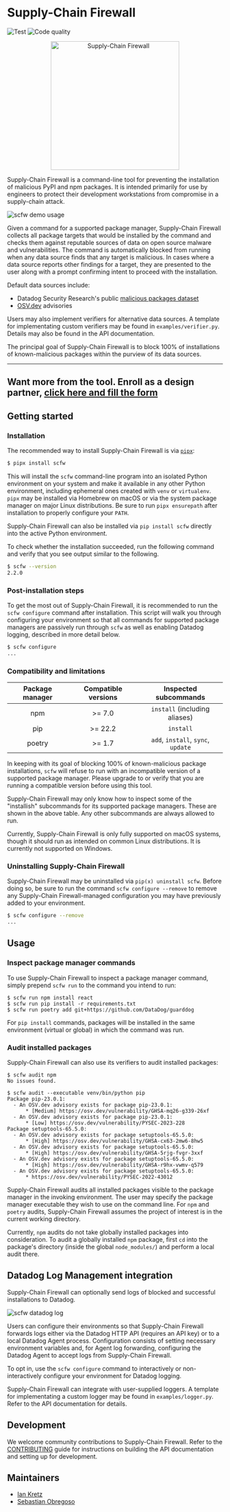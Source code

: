# Supply-Chain Firewall

![Test](https://github.com/DataDog/supply-chain-firewall/actions/workflows/test.yaml/badge.svg)
![Code quality](https://github.com/DataDog/supply-chain-firewall/actions/workflows/code_quality.yaml/badge.svg)

<p align="center">
  <img src="https://github.com/DataDog/supply-chain-firewall/blob/main/images/logo.png?raw=true" alt="Supply-Chain Firewall" width="300" />
</p>

Supply-Chain Firewall is a command-line tool for preventing the installation of malicious PyPI and npm packages.  It is intended primarily for use by engineers to protect their development workstations from compromise in a supply-chain attack.

![scfw demo usage](https://github.com/DataDog/supply-chain-firewall/blob/main/images/demo.gif?raw=true)

Given a command for a supported package manager, Supply-Chain Firewall collects all package targets that would be installed by the command and checks them against reputable sources of data on open source malware and vulnerabilities.  The command is automatically blocked from running when any data source finds that any target is malicious.  In cases where a data source reports other findings for a target, they are presented to the user along with a prompt confirming intent to proceed with the installation.

Default data sources include:

- Datadog Security Research's public [malicious packages dataset](https://github.com/DataDog/malicious-software-packages-dataset)
- [OSV.dev](https://osv.dev) advisories

Users may also implement verifiers for alternative data sources. A template for implementating custom verifiers may be found in `examples/verifier.py`. Details may also be found in the API documentation.

The principal goal of Supply-Chain Firewall is to block 100% of installations of known-malicious packages within the purview of its data sources.

---
Want more from the tool. Enroll as a design partner, [click here and fill the form](https://docs.google.com/forms/d/1Xqh5h1n3-jC7au2t30fdTq732dkTJqt_cb7C7T-AkPc/edit)
---

## Getting started

### Installation

The recommended way to install Supply-Chain Firewall is via [`pipx`](https://pipx.pypa.io/):

```bash
$ pipx install scfw
```

This will install the `scfw` command-line program into an isolated Python environment on your system and make it available in any other Python environment, including ephemeral ones created with `venv` or `virtualenv`.  `pipx` may be installed via Homebrew on macOS or via the system package manager on major Linux distributions.  Be sure to run `pipx ensurepath` after installation to properly configure your `PATH`.

Supply-Chain Firewall can also be installed via `pip install scfw` directly into the active Python environment.

To check whether the installation succeeded, run the following command and verify that you see output similar to the following.

```bash
$ scfw --version
2.2.0
```

### Post-installation steps

To get the most out of Supply-Chain Firewall, it is recommended to run the `scfw configure` command after installation.  This script will walk you through configuring your environment so that all commands for supported package managers are passively run through `scfw` as well as enabling Datadog logging, described in more detail below.

```bash
$ scfw configure
...
```

### Compatibility and limitations

|  Package manager  |  Compatible versions  |        Inspected subcommands       |
| :---------------: | :-------------------: | :--------------------------------: |
| npm               | >= 7.0                | `install` (including aliases)      |
| pip               | >= 22.2               | `install`                          |
| poetry            | >= 1.7                | `add`, `install`, `sync`, `update` |

In keeping with its goal of blocking 100% of known-malicious package installations, `scfw` will refuse to run with an incompatible version of a supported package manager.  Please upgrade to or verify that you are running a compatible version before using this tool.

Supply-Chain Firewall may only know how to inspect some of the "installish" subcommands for its supported package managers.  These are shown in the above table.  Any other subcommands are always allowed to run.

Currently, Supply-Chain Firewall is only fully supported on macOS systems, though it should run as intended on common Linux distributions.  It is currently not supported on Windows.

### Uninstalling Supply-Chain Firewall

Supply-Chain Firewall may be uninstalled via `pip(x) uninstall scfw`.  Before doing so, be sure to run the command `scfw configure --remove` to remove any Supply-Chain Firewall-managed configuration you may have previously added to your environment.

```bash
$ scfw configure --remove
...
```

## Usage

### Inspect package manager commands

To use Supply-Chain Firewall to inspect a package manager command, simply prepend `scfw run` to the command you intend to run:

```
$ scfw run npm install react
$ scfw run pip install -r requirements.txt
$ scfw run poetry add git+https://github.com/DataDog/guarddog
```

For `pip install` commands, packages will be installed in the same environment (virtual or global) in which the command was run.

### Audit installed packages

Supply-Chain Firewall can also use its verifiers to audit installed packages:

```
$ scfw audit npm
No issues found.

$ scfw audit --executable venv/bin/python pip
Package pip-23.0.1:
  - An OSV.dev advisory exists for package pip-23.0.1:
      * [Medium] https://osv.dev/vulnerability/GHSA-mq26-g339-26xf
  - An OSV.dev advisory exists for package pip-23.0.1:
      * [Low] https://osv.dev/vulnerability/PYSEC-2023-228
Package setuptools-65.5.0:
  - An OSV.dev advisory exists for package setuptools-65.5.0:
      * [High] https://osv.dev/vulnerability/GHSA-cx63-2mw6-8hw5
  - An OSV.dev advisory exists for package setuptools-65.5.0:
      * [High] https://osv.dev/vulnerability/GHSA-5rjg-fvgr-3xxf
  - An OSV.dev advisory exists for package setuptools-65.5.0:
      * [High] https://osv.dev/vulnerability/GHSA-r9hx-vwmv-q579
  - An OSV.dev advisory exists for package setuptools-65.5.0:
      * https://osv.dev/vulnerability/PYSEC-2022-43012
```

Supply-Chain Firewall audits all installed packages visible to the package manager in the invoking environment.  The user may specify the package manager executable they wish to use on the command line.  For `npm` and `poetry` audits, Supply-Chain Firewall assumes the project of interest is in the current working directory.

Currently, `npm` audits do not take globally installed packages into consideration.  To audit a globally installed `npm` package, first `cd` into the package's directory (inside the global `node_modules/`) and perform a local audit there.

## Datadog Log Management integration

Supply-Chain Firewall can optionally send logs of blocked and successful installations to Datadog.

![scfw datadog log](https://github.com/DataDog/supply-chain-firewall/blob/main/images/datadog_log.png?raw=true)

Users can configure their environments so that Supply-Chain Firewall forwards logs either via the Datadog HTTP API (requires an API key) or to a local Datadog Agent process.  Configuration consists of setting necessary environment variables and, for Agent log forwarding, configuring the Datadog Agent to accept logs from Supply-Chain Firewall.

To opt in, use the `scfw configure` command to interactively or non-interactively configure your environment for Datadog logging.

Supply-Chain Firewall can integrate with user-supplied loggers.  A template for implementating a custom logger may be found in `examples/logger.py`. Refer to the API documentation for details.

## Development

We welcome community contributions to Supply-Chain Firewall.  Refer to the [CONTRIBUTING](https://github.com/DataDog/supply-chain-firewall/blob/main/CONTRIBUTING.md) guide for instructions on building the API documentation and setting up for development.

## Maintainers

- [Ian Kretz](https://github.com/ikretz)
- [Sebastian Obregoso](https://www.linkedin.com/in/sebastianobregoso/)
